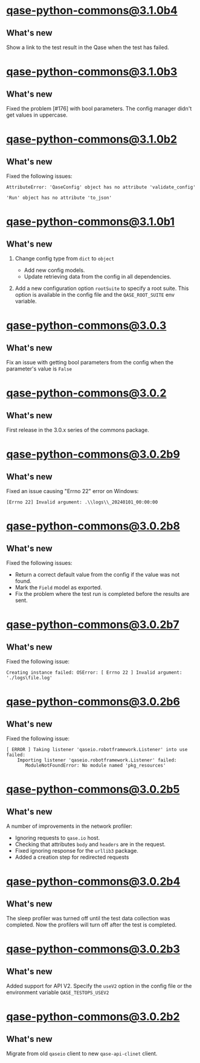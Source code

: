 # qase-python-commons@3.1.0b4

## What's new

Show a link to the test result in the Qase when the test has failed.

# qase-python-commons@3.1.0b3

## What's new

Fixed the problem [#176] with bool parameters. The config manager didn't get values in uppercase.

# qase-python-commons@3.1.0b2

## What's new

Fixed the following issues:

```log
AttributeError: 'QaseConfig' object has no attribute 'validate_config'
```

```log
'Run' object has no attribute 'to_json'
```

# qase-python-commons@3.1.0b1

## What's new

1. Change config type from `dict` to `object`
    - Add new config models.
    - Update retrieving data from the config in all dependencies.

2. Add a new configuration option `rootSuite` to specify a root suite.
   This option is available in the config file and the `QASE_ROOT_SUITE` env variable.

# qase-python-commons@3.0.3

## What's new

Fix an issue with getting bool parameters from the config when the parameter's value is `False`

# qase-python-commons@3.0.2

## What's new

First release in the 3.0.x series of the commons package.

# qase-python-commons@3.0.2b9

## What's new

Fixed an issue causing "Errno 22" error on Windows:

```log
[Errno 22] Invalid argument: .\\logs\\_20240101_00:00:00
```

# qase-python-commons@3.0.2b8

## What's new

Fixed the following issues:

- Return a correct default value from the config if the value was not found.
- Mark the `Field` model as exported.
- Fix the problem where the test run is completed before the results are sent.

# qase-python-commons@3.0.2b7

## What's new

Fixed the following issue:

```log
Creating instance failed: OSError: [ Errno 22 ] Invalid argument: './logs\file.log'
```

# qase-python-commons@3.0.2b6

## What's new

Fixed the following issue:

```log
[ ERROR ] Taking listener 'qaseio.robotframework.Listener' into use failed: 
    Importing listener 'qaseio.robotframework.Listener' failed: 
       ModuleNotFoundError: No module named 'pkg_resources'
```

# qase-python-commons@3.0.2b5

## What's new

A number of improvements in the network profiler:

- Ignoring requests to `qase.io` host.
- Checking that attributes `body` and `headers` are in the request.
- Fixed ignoring response for the `urllib3` package.
- Added a creation step for redirected requests

# qase-python-commons@3.0.2b4

## What's new

The sleep profiler was turned off until the test data collection was completed.
Now the profilers will turn off after the test is completed.

# qase-python-commons@3.0.2b3

## What's new

Added support for API V2. Specify the `useV2` option in the config file or the environment variable `QASE_TESTOPS_USEV2`

# qase-python-commons@3.0.2b2

## What's new

Migrate from old `qaseio` client to new `qase-api-clinet` client.  

